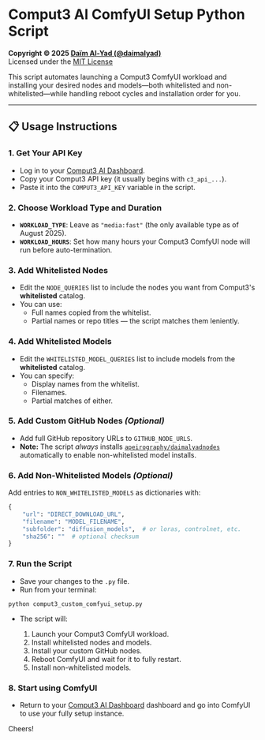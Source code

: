 # Comput3 AI ComfyUI Setup Python Script

**Copyright © 2025 [Daïm Al-Yad (@daimalyad)](https://x.com/daimalyad)**  
Licensed under the [MIT License](LICENSE)

This script automates launching a Comput3 ComfyUI workload and installing your desired nodes and models—both whitelisted and non-whitelisted—while handling reboot cycles and installation order for you.

---

## 📋 Usage Instructions

### 1. Get Your API Key
- Log in to your [Comput3 AI Dashboard](https://launch.comput3.ai/).
- Copy your Comput3 API key (it usually begins with `c3_api_...`).
- Paste it into the `COMPUT3_API_KEY` variable in the script.

### 2. Choose Workload Type and Duration
- **`WORKLOAD_TYPE`**: Leave as `"media:fast"` (the only available type as of August 2025).
- **`WORKLOAD_HOURS`**: Set how many hours your Comput3 ComfyUI node will run before auto-termination.

### 3. Add Whitelisted Nodes
- Edit the `NODE_QUERIES` list to include the nodes you want from Comput3's **whitelisted** catalog.
- You can use:
  - Full names copied from the whitelist.
  - Partial names or repo titles — the script matches them leniently.

### 4. Add Whitelisted Models
- Edit the `WHITELISTED_MODEL_QUERIES` list to include models from the **whitelisted** catalog.
- You can specify:
  - Display names from the whitelist.
  - Filenames.
  - Partial matches of either.

### 5. Add Custom GitHub Nodes *(Optional)*
- Add full GitHub repository URLs to `GITHUB_NODE_URLS`.
- **Note:** The script *always* installs [`apeirography/daimalyadnodes`](https://github.com/apeirography/daimalyadnodes) automatically to enable non-whitelisted model installs.

### 6. Add Non-Whitelisted Models *(Optional)*
Add entries to `NON_WHITELISTED_MODELS` as dictionaries with:
```python
{
    "url": "DIRECT_DOWNLOAD_URL",
    "filename": "MODEL_FILENAME",
    "subfolder": "diffusion_models",  # or loras, controlnet, etc.
    "sha256": ""  # optional checksum
}
```

### 7. Run the Script

* Save your changes to the `.py` file.
* Run from your terminal:

```python comput3_custom_comfyui_setup.py```

* The script will:

  1. Launch your Comput3 ComfyUI workload.
  2. Install whitelisted nodes and models.
  3. Install your custom GitHub nodes.
  4. Reboot ComfyUI and wait for it to fully restart.
  5. Install non-whitelisted models.

### 8. Start using ComfyUI

* Return to your [Comput3 AI Dashboard](https://launch.comput3.ai/) dashboard and go into ComfyUI to use your fully setup instance.

Cheers!